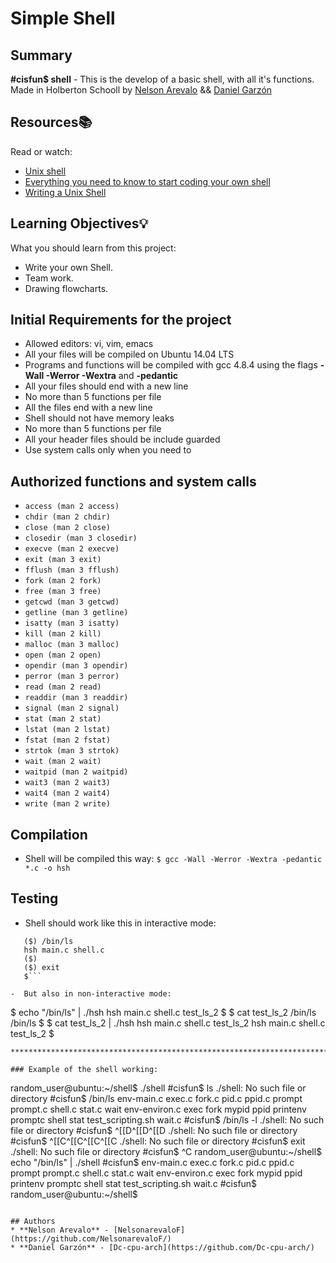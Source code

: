 # Simple Shell

## Summary

**#cisfun$ shell** - This is the develop of a basic shell, with all it's functions. 
Made in Holberton Schooll by [Nelson Arevalo](https://github.com/NelsonarevaloF) && [Daniel Garzón](https://github.com/Dc-cpu-arch)


## Resources:books:
Read or watch:
* [Unix shell](https://intranet.hbtn.io/rltoken/RsZhUQ_26du3YUYKXO3gXA)
* [Everything you need to know to start coding your own shell](https://intranet.hbtn.io/rltoken/NLmjz6DsgyNjdD7GwL6VRA)
* [Writing a Unix Shell](https://indradhanush.github.io/blog/writing-a-unix-shell-part-1/)

## Learning Objectives:bulb:
What you should learn from this project:

* Write your own Shell.
* Team work.
* Drawing flowcharts.

## Initial Requirements for the project

  - Allowed editors: vi, vim, emacs
  - All your files will be compiled on Ubuntu 14.04 LTS
  - Programs and functions will be compiled with gcc 4.8.4 using the flags **-Wall -Werror -Wextra** and **-pedantic**
  - All your files should end with a new line
   - No more than 5 functions per file
  - All the files end with a new line
  - Shell should not have memory leaks
  - No more than 5 functions per file
  - All your header files should be include guarded
  - Use system calls only when you need to

## Authorized functions and system calls

  - `access (man 2 access)`
  - `chdir (man 2 chdir)`
  - `close (man 2 close)`
  - `closedir (man 3 closedir)`
  - `execve (man 2 execve)`
  - `exit (man 3 exit)`
  - `fflush (man 3 fflush)`
  - `fork (man 2 fork)`
  - `free (man 3 free)`
  - `getcwd (man 3 getcwd)`
  - `getline (man 3 getline)`
  - `isatty (man 3 isatty)`
  - `kill (man 2 kill)`
  - `malloc (man 3 malloc)`
  - `open (man 2 open)`
  - `opendir (man 3 opendir)`
  - `perror (man 3 perror)`
  - `read (man 2 read)`
  - `readdir (man 3 readdir)`
  - `signal (man 2 signal)`
  - `stat (man 2 stat)`
  - `lstat (man 2 lstat)`
  - `fstat (man 2 fstat)`
  - `strtok (man 3 strtok)`
  - `wait (man 2 wait)`
  - `waitpid (man 2 waitpid)`
  - `wait3 (man 2 wait3)`
  - `wait4 (man 2 wait4)`
  - `write (man 2 write)`

## Compilation
  -  Shell will be compiled this way:
  ```$ gcc -Wall -Werror -Wextra -pedantic *.c -o hsh```

## Testing
  -  Shell should work like this in interactive mode:
  ```$ ./hsh
     ($) /bin/ls
     hsh main.c shell.c
     ($)
     ($) exit
     $```

  -  But also in non-interactive mode:
  ```
  $ echo "/bin/ls" | ./hsh
  hsh main.c shell.c test_ls_2
  $
  $ cat test_ls_2
  /bin/ls
  /bin/ls
  $
  $ cat test_ls_2 | ./hsh
  hsh main.c shell.c test_ls_2
  hsh main.c shell.c test_ls_2
  $
  ```
*******************************************************************************

### Example of the shell working:
```
random_user@ubuntu:~/shell$ ./shell
#cisfun$ ls
./shell: No such file or directory
#cisfun$ /bin/ls
env-main.c  exec.c  fork.c  pid.c  ppid.c    prompt   prompt.c  shell.c  stat.c         wait
env-environ.c  exec    fork    mypid   ppid   printenv  promptc  shell     stat test_scripting.sh  wait.c
#cisfun$ /bin/ls -l
./shell: No such file or directory
#cisfun$ ^[[D^[[D^[[D
./shell: No such file or directory
#cisfun$ ^[[C^[[C^[[C^[[C
./shell: No such file or directory
#cisfun$ exit
./shell: No such file or directory
#cisfun$ ^C
random_user@ubuntu:~/shell$ echo "/bin/ls" | ./shell
#cisfun$ env-main.c  exec.c  fork.c  pid.c  ppid.c    prompt   prompt.c  shell.c stat.c         wait
env-environ.c  exec    fork    mypid   ppid   printenv  promptc  shell     stat test_scripting.sh  wait.c
#cisfun$ random_user@ubuntu:~/shell$
```

## Authors
* **Nelson Arevalo** - [NelsonarevaloF](https://github.com/NelsonarevaloF/)
* **Daniel Garzón** - [Dc-cpu-arch](https://github.com/Dc-cpu-arch/)